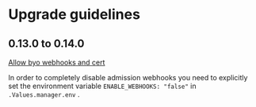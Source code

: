 # Upgrade guidelines

## 0.13.0 to 0.14.0

[Allow byo webhooks and cert](https://github.com/open-telemetry/opentelemetry-helm-charts/pull/411)

In order to completely disable admission webhooks you need to explicitly set the environment variable `ENABLE_WEBHOOKS: "false"` in `.Values.manager.env` .
